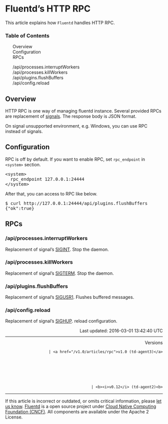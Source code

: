 <hgroup>
<h1>Fluentd’s HTTP RPC</h1>
</hgroup>
<p>This article explains how <code>Fluentd</code> handles HTTP RPC.</p>
<a name="overview"></a>
<section id="table-of-contents"><h3>Table of Contents</h3>
<ul id="toc">
<li class="toc-item"><a href="#overview">Overview</a></li>
<li class="toc-item"><a href="#configuration">Configuration</a></li>
<li class="toc-item"><a href="#rpcs">RPCs</a></li>
<ul class="sub-toc">
<li class="sub-toc-item"><a href="#/api/processes.interruptworkers">/api/processes.interruptWorkers</a></li>
<li class="sub-toc-item"><a href="#/api/processes.killworkers">/api/processes.killWorkers</a></li>
<li class="sub-toc-item"><a href="#/api/plugins.flushbuffers">/api/plugins.flushBuffers</a></li>
<li class="sub-toc-item"><a href="#/api/config.reload">/api/config.reload</a></li>
</ul>
</ul>
</section>
<h2>Overview</h2>
<p>HTTP RPC is one way of managing fluentd instance. Several provided RPCs are replacement of <a href="signals">signals</a>. The response body is JSON format.</p>
<p>On signal unsupported environment, e.g. Windows, you can use RPC instead of signals.</p>
<a name="configuration"></a><h2>Configuration</h2>
<p>RPC is off by default. If you want to enable RPC, set <code>rpc_endpoint</code> in <code>&lt;system&gt;</code> section.</p>
<pre class="CodeRay">&lt;system&gt;
  rpc_endpoint 127.0.0.1:24444
&lt;/system&gt;
</pre>
<p>After that, you can access to RPC like below.</p>
<pre class="CodeRay">$ curl http://127.0.0.1:24444/api/plugins.flushBuffers
{"ok":true}
</pre>
<a name="rpcs"></a><h2>RPCs</h2>
<a name="/api/processes.interruptworkers"></a><h3>/api/processes.interruptWorkers</h3>
<p>Replacement of signal’s <a href="signals#sigint-or-sigterm">SIGINT</a>. Stop the daemon.</p>
<a name="/api/processes.killworkers"></a><h3>/api/processes.killWorkers</h3>
<p>Replacement of signal’s <a href="signals#sigint-or-sigterm">SIGTERM</a>. Stop the daemon.</p>
<a name="/api/plugins.flushbuffers"></a><h3>/api/plugins.flushBuffers</h3>
<p>Replacement of signal’s <a href="signals#sigusr1">SIGUSR1</a>. Flushes buffered messages.</p>
<a name="/api/config.reload"></a><h3>/api/config.reload</h3>
<p>Replacement of signal’s <a href="signals#sighup">SIGHUP</a>. reload configuration.</p>
<div style="text-align:right">
  Last updated: 2016-03-01 13:42:40 UTC
  </div>
<hr size="1" style="margin-top: 10px; margin-bottom: 10px; color: rgba(0, 0, 0, .15);"/>
<div style="text-align:right">
Versions 
  
    
    | <a href="/v1.0/articles/rpc">v1.0 (td-agent3)</a>
    
  

  

  
    
    | <b><i>v0.12</i> (td-agent2)<b>
</b></b>
</div>
<hr size="1" style="margin-top: 10px; margin-bottom: 10px; color: rgba(0, 0, 0, .15);"/>
<p>
    If this article is incorrect or outdated, or omits critical information, please <a href="https://github.com/fluent/fluentd-docs/issues?state=open">let us know</a>. <a href="http://www.fluentd.org/">Fluentd</a> is a  open source project under <a href="https://cncf.io/">Cloud Native Computing Foundation (CNCF)</a>. All components are available under the Apache 2 License.
  </p>
